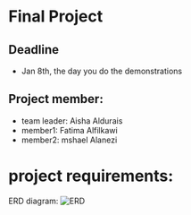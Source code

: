 # Final Project
## Deadline
- Jan 8th, the day you do the demonstrations

## Project member:
  - team leader: Aisha Aldurais
  - member1: Fatima Alfilkawi
  - member2: mshael Alanezi
# project requirements:
ERD diagram:
![ERD](![image](https://user-images.githubusercontent.com/93175552/147380849-9245538c-1720-4334-ace2-2ff2e4005490.png)
)
